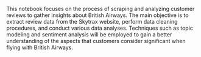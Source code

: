 This notebook focuses on the process of scraping and analyzing customer reviews to gather insights about British Airways. The main objective is to extract review data from the Skytrax website, perform data cleaning procedures, and conduct various data analyses. Techniques such as topic modeling and sentiment analysis will be employed to gain a better understanding of the aspects that customers consider significant when flying with British Airways.
